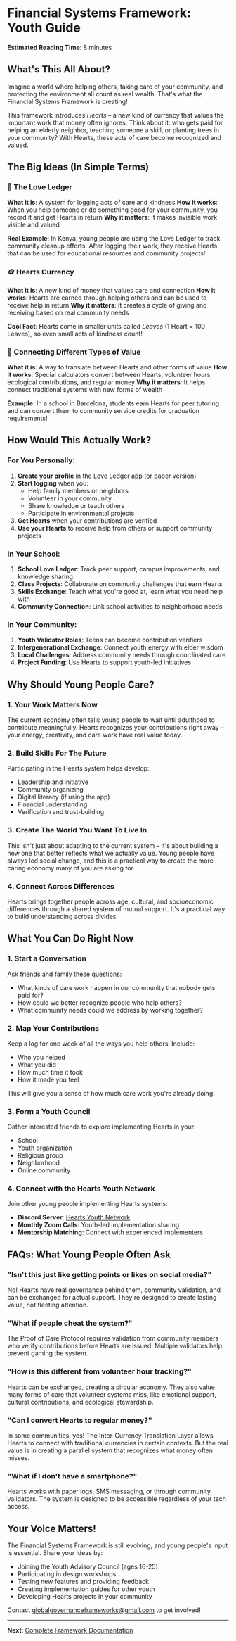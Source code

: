 # Financial Systems Framework: Youth Guide

**Estimated Reading Time**: 8 minutes

## What's This All About?

Imagine a world where helping others, taking care of your community, and protecting the environment all count as real wealth. That's what the Financial Systems Framework is creating!

This framework introduces *Hearts* – a new kind of currency that values the important work that money often ignores. Think about it: who gets paid for helping an elderly neighbor, teaching someone a skill, or planting trees in your community? With Hearts, these acts of care become recognized and valued.

## The Big Ideas (In Simple Terms)

### 💜 The Love Ledger

**What it is**: A system for logging acts of care and kindness
**How it works**: When you help someone or do something good for your community, you record it and get Hearts in return
**Why it matters**: It makes invisible work visible and valued

**Real Example**: In Kenya, young people are using the Love Ledger to track community cleanup efforts. After logging their work, they receive Hearts that can be used for educational resources and community projects!

### 🪙 Hearts Currency

**What it is**: A new kind of money that values care and connection
**How it works**: Hearts are earned through helping others and can be used to receive help in return
**Why it matters**: It creates a cycle of giving and receiving based on real community needs

**Cool Fact**: Hearts come in smaller units called *Leaves* (1 Heart = 100 Leaves), so even small acts of kindness count!

### 🔄 Connecting Different Types of Value

**What it is**: A way to translate between Hearts and other forms of value
**How it works**: Special calculators convert between Hearts, volunteer hours, ecological contributions, and regular money
**Why it matters**: It helps connect traditional systems with new forms of wealth

**Example**: In a school in Barcelona, students earn Hearts for peer tutoring and can convert them to community service credits for graduation requirements!

## How Would This Actually Work?

### For You Personally:

1. **Create your profile** in the Love Ledger app (or paper version)
2. **Start logging** when you:
   - Help family members or neighbors
   - Volunteer in your community
   - Share knowledge or teach others
   - Participate in environmental projects
3. **Get Hearts** when your contributions are verified
4. **Use your Hearts** to receive help from others or support community projects

### In Your School:

1. **School Love Ledger**: Track peer support, campus improvements, and knowledge sharing
2. **Class Projects**: Collaborate on community challenges that earn Hearts
3. **Skills Exchange**: Teach what you're good at, learn what you need help with
4. **Community Connection**: Link school activities to neighborhood needs

### In Your Community:

1. **Youth Validator Roles**: Teens can become contribution verifiers
2. **Intergenerational Exchange**: Connect youth energy with elder wisdom
3. **Local Challenges**: Address community needs through coordinated care
4. **Project Funding**: Use Hearts to support youth-led initiatives

## Why Should Young People Care?

### 1. Your Work Matters Now

The current economy often tells young people to wait until adulthood to contribute meaningfully. Hearts recognizes your contributions right away – your energy, creativity, and care work have real value today.

### 2. Build Skills For The Future

Participating in the Hearts system helps develop:
- Leadership and initiative
- Community organizing
- Digital literacy (if using the app)
- Financial understanding
- Verification and trust-building

### 3. Create The World You Want To Live In

This isn't just about adapting to the current system – it's about building a new one that better reflects what we actually value. Young people have always led social change, and this is a practical way to create the more caring economy many of you are asking for.

### 4. Connect Across Differences

Hearts brings together people across age, cultural, and socioeconomic differences through a shared system of mutual support. It's a practical way to build understanding across divides.

## What You Can Do Right Now

### 1. Start a Conversation

Ask friends and family these questions:
- What kinds of care work happen in our community that nobody gets paid for?
- How could we better recognize people who help others?
- What community needs could we address by working together?

### 2. Map Your Contributions

Keep a log for one week of all the ways you help others. Include:
- Who you helped
- What you did
- How much time it took
- How it made you feel

This will give you a sense of how much care work you're already doing!

### 3. Form a Youth Council

Gather interested friends to explore implementing Hearts in your:
- School
- Youth organization
- Religious group
- Neighborhood
- Online community

### 4. Connect with the Hearts Youth Network

Join other young people implementing Hearts systems:
- **Discord Server**: [Hearts Youth Network](https://discord.gg/hearts-youth)
- **Monthly Zoom Calls**: Youth-led implementation sharing
- **Mentorship Matching**: Connect with experienced implementers

## FAQs: What Young People Often Ask

### "Isn't this just like getting points or likes on social media?"
No! Hearts have real governance behind them, community validation, and can be exchanged for actual support. They're designed to create lasting value, not fleeting attention.

### "What if people cheat the system?"
The Proof of Care Protocol requires validation from community members who verify contributions before Hearts are issued. Multiple validators help prevent gaming the system.

### "How is this different from volunteer hour tracking?"
Hearts can be exchanged, creating a circular economy. They also value many forms of care that volunteer systems miss, like emotional support, cultural contributions, and ecological stewardship.

### "Can I convert Hearts to regular money?"
In some communities, yes! The Inter-Currency Translation Layer allows Hearts to connect with traditional currencies in certain contexts. But the real value is in creating a parallel system that recognizes what money often misses.

### "What if I don't have a smartphone?"
Hearts works with paper logs, SMS messaging, or through community validators. The system is designed to be accessible regardless of your tech access.

## Your Voice Matters!

The Financial Systems Framework is still evolving, and young people's input is essential. Share your ideas by:

- Joining the Youth Advisory Council (ages 16-25)
- Participating in design workshops
- Testing new features and providing feedback
- Creating implementation guides for other youth
- Developing Hearts projects in your community

Contact [globalgovernanceframeworks@gmail.com](mailto:globalgovernanceframeworks@gmail.com) to get involved!

---

**Next**: [Complete Framework Documentation](/frameworks/docs/financial-systems)
